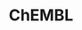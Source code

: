 ---
bigquery: https://console.cloud.google.com/bigquery?p=patents-public-data&d=ebi_chembl&page=dataset
citation: '"The ChEMBL database in 2017." Anna Gaulton, Anne Hersey, Michał Nowotka,
  A Patrícia Bento, Jon Chambers, David Mendez, Prudence Mutowo, Francis Atkinson,
  Louisa J Bellis, Elena Cibrián-Uhalte, Mark Davies, Nathan Dedman, Anneli Karlsson,
  María Paula Magariños, John P Overington, George Papadatos, Ines Smit, Andrew R
  Leach Nucleic acids Research (2017) 45 (Database Issue), D945-D954'
contributors: European Bioinformatics Institute
cost: None
description: ChEMBL Data is a manually curated database of small molecules used in
  drug discovery, including information about existing patented drugs.
documentation: 'schema: https://www.ebi.ac.uk/chembl/db_schema


  '
last_edit: 04/07/2022, 01:49:00
location: https://console.cloud.google.com/marketplace/product/google_patents_public_datasets/chembl
maintained_by: EMBL-EBI, an outstation of European Molecular Biology Laboratory
related_publications: '

  ChEMBL: towards direct deposition of bioassay data.


  Mendez D, Gaulton A, Bento AP, Chambers J, De Veij M, Félix E, Magariños MP, Mosquera
  JF, Mutowo P, Nowotka M, Gordillo-Marañón M, Hunter F, Junco L, Mugumbate G, Rodriguez-Lopez
  M, Atkinson F, Bosc N, Radoux CJ, Segura-Cabrera A, Hersey A, Leach AR.


  — Nucleic Acids Res. 2019; 47(D1):D930-D940. doi: 10.1093/nar/gky1075

  '
schema_fields:
- frac_class_id
- volume
- psa
- heavy_atoms
- ass_cls_map_id
- rgid
- prediction_method
- product_id
- level1
- l6
- bao_id
- targcomp_id
- src_assay_id
- efo_term
- bei
- acd_logd
- bto_id
- mw_monoisotopic
- ap_id
- who_name
- type
- country
- mc_target_accession
- standard_text_value
- le
- species_group_flag
- disease_efficacy
- biocomp_id
- src_compound_id
- standard_relation
- end_position
- warning_type
- published_relation
- parent_molregno
- upper_value
- withdrawn_reason
- hba_lipinski
- src_description
- issue
- bao_format
- level2
- parent_go_id
- hrac_class_id
- alogp
- l4
- label
- domain_description
- aspect
- sei
- warning_id
- approval_date
- sequence_md5sum
- num_alerts
- withdrawn_country
- drugind_id
- irac_code
- parent_id
- orig_description
- site_id
- sitecomp_id
- mecref_id
- major_class
- updated_on
- substrate_record_id
- standard_inchi_key
- active_molregno
- assay_test_type
- ingredient
- potential_duplicate
- patent_id
- drug_record_id
- who_extra
- metref_id
- creation_date
- standard_flag
- formulation_id
- enzyme_name
- pubmed_id
- confidence_score
- ref_type
- tax_id
- src_short_name
- patent_expire_date
- pchembl_value
- strength
- full_mwt
- warning_country
- irac_class_id
- acd_most_apka
- withdrawn_flag
- db_source
- smid
- updated_by
- abstract
- hbd_lipinski
- mc_organism
- nda_type
- cell_source_tissue
- warning_description
- record_id
- warning_year
- go_id
- as_id
- mol_irac_id
- doc_type
- standard_upper_value
- domain_type
- qed_weighted
- pref_name
- black_box_warning
- chirality
- targrel_id
- level4
- target_desc
- uo_units
- curation_comment
- therapeutic_flag
- published_type
- cpd_str_alert_id
- mc_target_type
- cell_ontology_id
- structure_type
- num_ro5_violations
- component_type
- usan_year
- tbl
- num_lipinski_ro5_violations
- log_id
- first_in_class
- parameter_type
- chembl_id
- title
- ddd_comment
- level3_description
- doi
- molregno
- l8
- source
- molsyn_id
- class_type
- protclasssyn_id
- variant_id
- cx_logd
- target_type
- idx
- mol_atc_id
- submission_date
- aromatic_rings
- parent_type
- indref_id
- assay_tissue
- ref_url
- pathway_id
- level5
- cell_description
- stem
- compsyn_id
- tid_fixed
- atc_code
- publication_number
- assay_id
- standard_value
- max_phase_for_ind
- relation
- warnref_id
- value
- hba
- component_synonym
- assay_source
- tissue_id
- published_units
- component_id
- previous_company
- withdrawn_class
- units
- std_act_id
- l7
- alert_id
- usan_stem
- last_page
- cell_source_organism
- prodrug
- related_tid
- set_name
- binding_site_comment
- cell_name
- assay_strain
- mc_tax_id
- relationship_desc
- name
- assay_class_id
- active_ingredient
- syn_type
- pathway_key
- assay_param_id
- standard_type
- molecule_type
- ad_type
- compound_key
- domain_id
- ddd_id
- caloha_id
- stem_class
- prod_pat_id
- frac_code
- mw_freebase
- route
- res_stem_id
- cl_lincs_id
- innovator_company
- tid
- hrac_code
- warning_class
- compd_id
- toid
- target_mapping
- level1_description
- mutation
- assay_tax_id
- confidence
- relationship_type
- oral
- acd_most_bpka
- mesh_heading
- site_name
- compound_name
- downgraded
- molecular_mechanism
- site_residues
- cellosaurus_id
- predbind_id
- smarts
- patent_no
- cx_most_bpka
- ro3_pass
- enzyme_tid
- uberon_id
- priority
- ddd_units
- version
- accession
- parameter_value
- job_id
- trade_name
- helm_notation
- year
- activity_count
- drug_product_flag
- protein_class_synonym
- level2_description
- delist_flag
- mechanism_of_action
- metabolite_record_id
- mechanism_comment
- standard_inchi
- ddd_admr
- annotation
- topical
- action_type
- l2
- mol_frac_id
- normal_range_max
- ridx
- clo_id
- class_level
- comp_class_id
- mol_hrac_id
- src_id
- cidx
- domain_name
- protein_class_id
- level3
- rtb
- short_name
- cell_source_tax_id
- molfile
- first_page
- last_active
- subgroup
- mesh_id
- full_molformula
- organism
- comments
- actsm_id
- assay_desc
- alert_set_id
- dosage_form
- usan_stem_id
- assay_type
- authors
- db_version
- chebi_par_id
- sequence
- assay_subcellular_fraction
- canonical_smiles
- first_approval
- research_stem
- homologue
- cx_most_apka
- drug_substance_flag
- co_stem_id
- mc_target_name
- usan_stem_definition
- lle
- met_conversion
- path
- standard_units
- ddd_value
- patent_use_code
- ref_id
- company
- stat
- max_phase
- met_comment
- l5
- journal
- normal_range_min
- source_domain_id
- cell_id
- hbd
- start_position
- activity_comment
- efo_id
- bao_endpoint
- direct_interaction
- protein_class_desc
- dosed_ingredient
- doc_id
- availability_type
- text_value
- polymer_flag
- selectivity_comment
- synonyms
- entity_id
- published_value
- usan_substem
- entity_type
- status
- mec_id
- definition
- assay_cell_type
- isoform
- data_validity_comment
- result_flag
- alert_name
- inorganic_flag
- description
- relationship
- curated_by
- applicant_full_name
- oc_id
- indication_class
- acd_logp
- aidx
- met_id
- withdrawn_year
- parenteral
- cx_logp
- l3
- natural_product
- activity_id
- assay_category
- l1
- comp_go_id
- qudt_units
- molecular_species
- assay_organism
- level4_description
shortname: chembl
tags:
- biotechnology
- health
- chemical
- bioinformatics
- medical
terms_of_use: CC BY-SA 3.0
title: ChEMBL
uuid: e232a192-965c-4ec9-904c-155b6dfe56c5
---